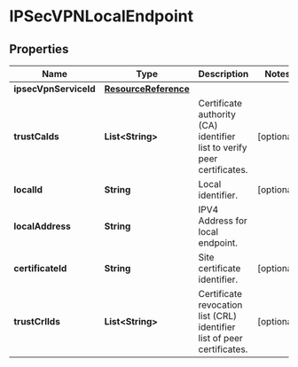 # IPSecVPNLocalEndpoint

## Properties
Name | Type | Description | Notes
------------ | ------------- | ------------- | -------------
**ipsecVpnServiceId** | [**ResourceReference**](ResourceReference.md) |  | 
**trustCaIds** | **List&lt;String&gt;** | Certificate authority (CA) identifier list to verify peer certificates. |  [optional]
**localId** | **String** | Local identifier. |  [optional]
**localAddress** | **String** | IPV4 Address for local endpoint. | 
**certificateId** | **String** | Site certificate identifier. |  [optional]
**trustCrlIds** | **List&lt;String&gt;** | Certificate revocation list (CRL) identifier list of peer certificates. |  [optional]
